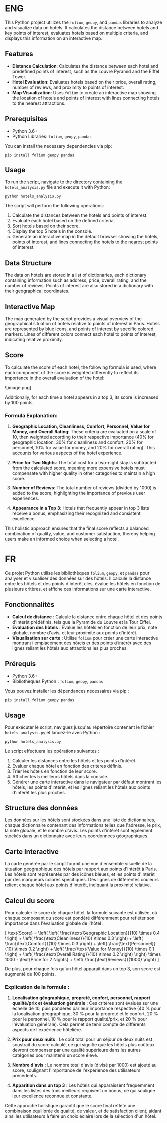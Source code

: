 # ENG

This Python project utilizes the `folium`, `geopy`, and `pandas` libraries to analyze and visualize data on hotels. It calculates the distance between hotels and key points of interest, evaluates hotels based on multiple criteria, and displays this information on an interactive map.

## Features

- **Distance Calculation**: Calculates the distance between each hotel and predefined points of interest, such as the Louvre Pyramid and the Eiffel Tower.
- **Hotel Evaluation**: Evaluates hotels based on their price, overall rating, number of reviews, and proximity to points of interest.
- **Map Visualization**: Uses `folium` to create an interactive map showing the location of hotels and points of interest with lines connecting hotels to the nearest attractions.

## Prerequisites

- Python 3.6+
- Python Libraries: `folium`, `geopy`, `pandas`

You can install the necessary dependencies via pip:

```
pip install folium geopy pandas
```

## Usage

To run the script, navigate to the directory containing the `hotels_analysis.py` file and execute it with Python:

```
python hotels_analysis.py
```

The script will perform the following operations:

1. Calculate the distances between the hotels and points of interest.
2. Evaluate each hotel based on the defined criteria.
3. Sort hotels based on their score.
4. Display the top 5 hotels in the console.
5. Generate an interactive map in the default browser showing the hotels, points of interest, and lines connecting the hotels to the nearest points of interest.

## Data Structure

The data on hotels are stored in a list of dictionaries, each dictionary containing information such as address, price, overall rating, and the number of reviews. Points of interest are also stored in a dictionary with their geographical coordinates.

## Interactive Map

The map generated by the script provides a visual overview of the geographical situation of hotels relative to points of interest in Paris. Hotels are represented by blue icons, and points of interest by specific colored markers. Lines of different colors connect each hotel to points of interest, indicating relative proximity.

## Score 

To calculate the score of each hotel, the following formula is used, where each component of the score is weighted differently to reflect its importance in the overall evaluation of the hotel:

![image.png]

Additionally, for each time a hotel appears in a top 3, its score is increased by 100 points.

### Formula Explanation:

1. **Geographic Location, Cleanliness, Comfort, Personnel, Value for Money, and Overall Rating**: These criteria are evaluated on a scale of 10, then weighted according to their respective importance (40% for geographic location, 30% for cleanliness and comfort, 20% for personnel, 10% for value for money, and 20% for overall rating). This accounts for various aspects of the hotel experience.

2. **Price for Two Nights**: The total cost for a two-night stay is subtracted from the calculated score, meaning more expensive hotels must compensate with higher quality in other categories to maintain a high score.

3. **Number of Reviews**: The total number of reviews (divided by 1000) is added to the score, highlighting the importance of previous user experiences.

4. **Appearance in a Top 3**: Hotels that frequently appear in top 3 lists receive a bonus, emphasizing their recognized and consistent excellence.

This holistic approach ensures that the final score reflects a balanced combination of quality, value, and customer satisfaction, thereby helping users make an informed choice when selecting a hotel.


# FR
Ce projet Python utilise les bibliothèques `folium`, `geopy`, et `pandas` pour analyser et visualiser des données sur des hôtels. Il calcule la distance entre les hôtels et des points d'intérêt clés, évalue les hôtels en fonction de plusieurs critères, et affiche ces informations sur une carte interactive.

## Fonctionnalités

- **Calcul de distance** : Calcule la distance entre chaque hôtel et des points d'intérêt prédéfinis, tels que la Pyramide du Louvre et la Tour Eiffel.
- **Évaluation des hôtels** : Évalue les hôtels en fonction de leur prix, note globale, nombre d'avis, et leur proximité aux points d'intérêt.
- **Visualisation sur carte** : Utilise `folium` pour créer une carte interactive montrant l'emplacement des hôtels et des points d'intérêt avec des lignes reliant les hôtels aux attractions les plus proches.

## Prérequis

- Python 3.6+
- Bibliothèques Python : `folium`, `geopy`, `pandas`

Vous pouvez installer les dépendances nécessaires via pip :

```
pip install folium geopy pandas
```

## Usage

Pour exécuter le script, naviguez jusqu'au répertoire contenant le fichier `hotels_analysis.py` et lancez-le avec Python :

```
python hotels_analysis.py
```

Le script effectuera les opérations suivantes :

1. Calculer les distances entre les hôtels et les points d'intérêt.
2. Évaluer chaque hôtel en fonction des critères définis.
3. Trier les hôtels en fonction de leur score.
4. Afficher les 5 meilleurs hôtels dans la console.
5. Générer une carte interactive dans le navigateur par défaut montrant les hôtels, les points d'intérêt, et les lignes reliant les hôtels aux points d'intérêt les plus proches.

## Structure des données

Les données sur les hôtels sont stockées dans une liste de dictionnaires, chaque dictionnaire contenant des informations telles que l'adresse, le prix, la note globale, et le nombre d'avis. Les points d'intérêt sont également stockés dans un dictionnaire avec leurs coordonnées géographiques.

## Carte Interactive

La carte générée par le script fournit une vue d'ensemble visuelle de la situation géographique des hôtels par rapport aux points d'intérêt à Paris. Les hôtels sont représentés par des icônes bleues, et les points d'intérêt par des marqueurs colorés spécifiques. Des lignes de différentes couleurs relient chaque hôtel aux points d'intérêt, indiquant la proximité relative.

## Calcul du score 

Pour calculer le score de chaque hôtel, la formule suivante est utilisée, où chaque composant du score est pondéré différemment pour refléter son importance dans l'évaluation globale de l'hôtel :

\[ \text{Score} = \left( \left( \frac{\text{Geographic Location}}{10} \times 0.4 \right) + \left( \frac{\text{Cleanliness}}{10} \times 0.3 \right) + \left( \frac{\text{Comfort}}{10} \times 0.3 \right) + \left( \frac{\text{Personnel}}{10} \times 0.2 \right) + \left( \frac{\text{Value for Money}}{10} \times 0.1 \right) + \left( \frac{\text{Overall Rating}}{10} \times 0.2 \right) \right) \times 1000 - \text{Price for 2 Nights} + \left( \frac{\text{Reviews}}{1000} \right) \]

De plus, pour chaque fois qu'un hôtel apparaît dans un top 3, son score est augmenté de 100 points.

### Explication de la formule :

1. **Localisation géographique, propreté, confort, personnel, rapport qualité/prix et évaluation générale** : Ces critères sont évalués sur une échelle de 10, puis pondérés par leur importance respective (40 % pour la localisation géographique, 30 % pour la propreté et le confort, 20 % pour le personnel, 10 % pour le rapport qualité/prix, et 20 % pour l'évaluation générale). Cela permet de tenir compte de différents aspects de l'expérience hôtelière.

2. **Prix pour deux nuits** : Le coût total pour un séjour de deux nuits est soustrait du score calculé, ce qui signifie que les hôtels plus coûteux devront compenser par une qualité supérieure dans les autres catégories pour maintenir un score élevé.

3. **Nombre d'avis** : Le nombre total d'avis (divisé par 1000) est ajouté au score, soulignant l'importance de l'expérience des utilisateurs précédents.

4. **Apparition dans un top 3** : Les hôtels qui apparaissent fréquemment dans les listes des trois meilleurs reçoivent un bonus, ce qui souligne leur excellence reconnue et constante.

Cette approche holistique garantit que le score final reflète une combinaison équilibrée de qualité, de valeur, et de satisfaction client, aidant ainsi les utilisateurs à faire un choix éclairé lors de la sélection d'un hôtel.

